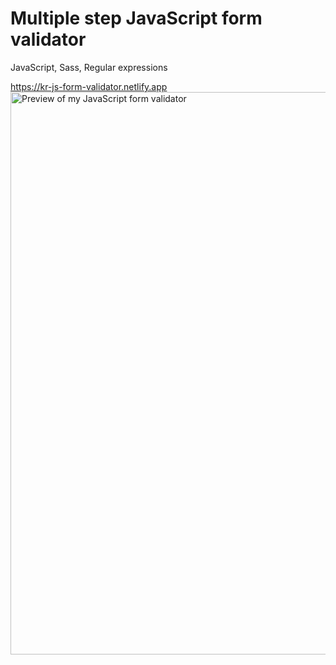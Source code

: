 # Multiple step JavaScript form validator

JavaScript, Sass, Regular expressions


https://kr-js-form-validator.netlify.app
<br/>
<a href="https://kr-js-form-validator.netlify.app"><img width='900px' src='https://i.imgur.com/zBojPvH.png' alt="Preview of my JavaScript form validator" /></a>

